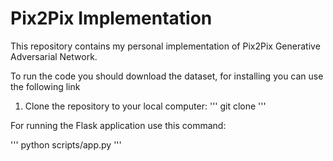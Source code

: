 # Pix2Pix Implementation

This repository contains my personal implementation of Pix2Pix Generative Adversarial Network.

To run the code you should download the dataset, for installing you can use the following link

[kaggle link]: https://www.kaggle.com/datasets/vikramtiwari/pix2pix-dataset


1. Clone the repository to your local computer:
'''
git clone
'''


For running the Flask application use this command:

'''
python scripts/app.py
'''
